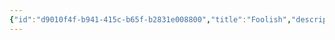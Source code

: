 ```yaml
---
{"id":"d9010f4f-b941-415c-b65f-b2831e008800","title":"Foolish","description":"Overview of Foolish Gifts tag.","publish":true,"date_created":"Thursday, April 11th 2024, 5:57:42 pm","date_modified":"Thursday, April 11th 2024, 5:57:57 pm","cssclasses":["mado-heading"],"path":"tags/Gifts/Foolish/index.md","permalink":"/tags/gifts/foolish/index/","PassFrontmatter":true}
---
```


